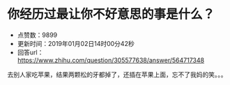 # 你经历过最让你不好意思的事是什么？
- 点赞数：9899
- 更新时间：2019年01月02日14时00分42秒
- 回答url：https://www.zhihu.com/question/305577638/answer/564717348
<body>
 <p data-pid="oboTNPUB">去别人家吃苹果，结果两颗松的牙都掉了，还插在苹果上面，忘不了我妈的笑。。。</p>
</body>